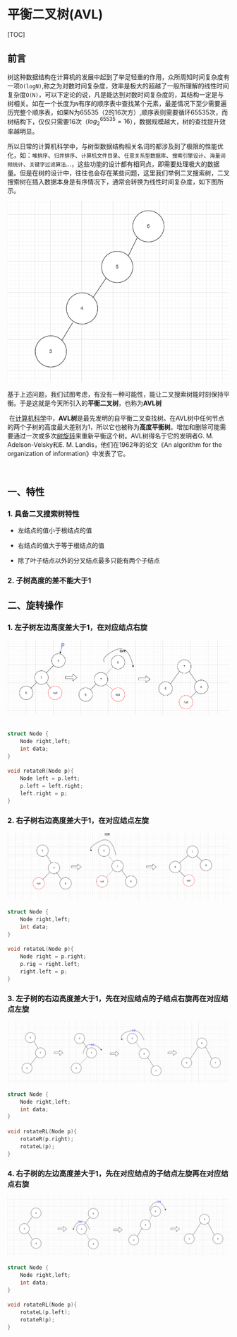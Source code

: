 # 平衡二叉树(AVL)

[TOC]

## 前言

​		树这种数据结构在计算机的发展中起到了举足轻重的作用，众所周知时间复杂度有一项`O(logN)`,称之为对数时间复杂度，效率是极大的超越了一般所理解的线性时间复杂度`O(N)`，可以下定论的说，凡是能达到对数时间复杂度的，其结构一定是与树相关。如在一个长度为`N`有序的顺序表中查找某个元素，最差情况下至少需要遍历完整个顺序表，如果N为65535（2的16次方）,顺序表则需要循环65535次，而树结构下，仅仅只需要16次（$log_2^{65535}=16$），数据规模越大，树的查找提升效率越明显。

​		所以日常的计算机科学中，与树型数据结构相关名词的都涉及到了极限的性能优化，如：`堆排序`、`归并排序`、`计算机文件目录`、`任意关系型数据库`、`搜索引擎设计`、`海量词频统计`、`关键字过滤算法`...，这些功能的设计都有相同点，即需要处理极大的数据量。但是在树的设计中，往往也会存在某些问题，这里我们举例二叉搜索树，二叉搜索树在插入数据本身是有序情况下，通常会转换为线性时间复杂度，如下图所示。

![image-20211125102727425](./assets/image-20211124170545848.png)

​		基于上述问题，我们试图考虑，有没有一种可能性，能让二叉搜索树能时刻保持平衡。于是这就是今天所引入的**平衡二叉树**，也称为**AVL树**

​		在[计算机科学](https://baike.baidu.com/item/计算机科学/9132)中，**AVL树**是最先发明的自平衡二叉查找树。在AVL树中任何节点的两个子树的高度最大差别为1，所以它也被称为**高度平衡树**。增加和删除可能需要通过一次或多次[树旋转](https://baike.baidu.com/item/树旋转)来重新平衡这个树。AVL树得名于它的发明者G. M. Adelson-Velsky和E. M. Landis，他们在1962年的论文《An algorithm for the organization of information》中发表了它。

​	

## 一、特性

### 1. 具备二叉搜索树特性

+ 左结点的值小于根结点的值

+ 右结点的值大于等于根结点的值
+ 除了叶子结点以外的分叉结点最多只能有两个子结点

### 2. 子树高度的差不能大于1

## 二、旋转操作



### 1. 左子树左边高度差大于1，在对应结点右旋

![image-20211125102727425](./assets/image-20211125102727425.png)

```c++

struct Node {
    Node right,left;
    int data;
}

void rotateR(Node p){
    Node left = p.left;
    p.left = left.right;
    left.right = p;
}
```



### 2. 右子树右边高度差大于1，在对应结点左旋

![image-20211125101252122](./assets/image-20211125101252122.png)

```c++
struct Node {
    Node right,left;
    int data;
}

void rotateL(Node p){
    Node right = p.right;
    p.rig = right.left;
    right.left = p;
}
```



### 3. 左子树的右边高度差大于1，先在对应结点的子结点右旋再在对应结点左旋

![image-20211125105358858](./assets/image-20211125105358858.png)

```c++
struct Node {
    Node right,left;
    int data;
}

void rotateRL(Node p){
    rotateR(p.right);
    rotateL(p);
}
```



### 4. 右子树的左边高度差大于1，先在对应结点的子结点左旋再在对应结点右旋

![image-20211125110707106](./assets/image-20211125110707106.png)

```c++
struct Node {
    Node right,left;
    int data;
}

void rotateRL(Node p){
    rotateL(p.left);
    rotateR(p);
}
```

